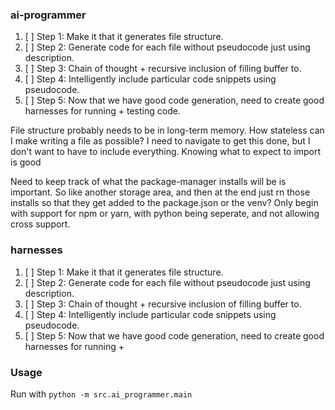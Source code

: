 ### ai-programmer

1. [ ] Step 1: Make it that it generates file structure.
2. [ ] Step 2: Generate code for each file without pseudocode just using description.
3. [ ] Step 3: Chain of thought + recursive inclusion of filling buffer to.
4. [ ] Step 4: Intelligently include particular code snippets using pseudocode.
5. [ ] Step 5: Now that we have good code generation, need to create good harnesses for running + testing code.

File structure probably needs to be in long-term memory.
How stateless can I make writing a file as possible? I need to navigate to get this done, but I don't want to have to include everything. Knowing what to expect to import is good

Need to keep track of what the package-manager installs will be is important. So like another storage area, and then at the end just rn those installs so that they get added to the package.json or the venv? Only begin with support for npm or yarn, with python being seperate, and not allowing cross support.

### harnesses

1. [ ] Step 1: Make it that it generates file structure.
2. [ ] Step 2: Generate code for each file without pseudocode just using description.
3. [ ] Step 3: Chain of thought + recursive inclusion of filling buffer to.
4. [ ] Step 4: Intelligently include particular code snippets using pseudocode.
5. [ ] Step 5: Now that we have good code generation, need to create good harnesses for running + 


### Usage

Run with ```python -m src.ai_programmer.main```